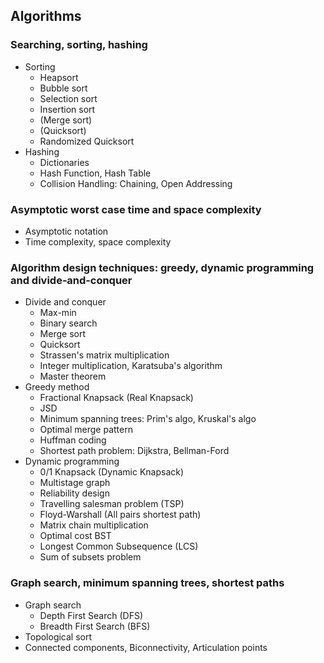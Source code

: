 ## Algorithms

### Searching, sorting, hashing
* Sorting
  * Heapsort
  * Bubble sort
  * Selection sort
  * Insertion sort
  * (Merge sort)
  * (Quicksort)
  * Randomized Quicksort
* Hashing
  * Dictionaries
  * Hash Function, Hash Table
  * Collision Handling: Chaining, Open Addressing

### Asymptotic worst case time and space complexity
* Asymptotic notation
* Time complexity, space complexity

### Algorithm design techniques: greedy, dynamic programming and divide‐and‐conquer
* Divide and conquer
  * Max-min
  * Binary search
  * Merge sort
  * Quicksort
  * Strassen's matrix multiplication
  * Integer multiplication, Karatsuba's algorithm
  * Master theorem
* Greedy method
  * Fractional Knapsack (Real Knapsack)
  * JSD
  * Minimum spanning trees: Prim's algo, Kruskal's algo
  * Optimal merge pattern
  * Huffman coding
  * Shortest path problem: Dijkstra, Bellman-Ford
* Dynamic programming
  * 0/1 Knapsack (Dynamic Knapsack)
  * Multistage graph
  * Reliability design
  * Travelling salesman problem (TSP)
  * Floyd-Warshall (All pairs shortest path)
  * Matrix chain multiplication
  * Optimal cost BST
  * Longest Common Subsequence (LCS)
  * Sum of subsets problem

### Graph search, minimum spanning trees, shortest paths
* Graph search
  * Depth First Search (DFS)
  * Breadth First Search (BFS)
* Topological sort
* Connected components, Biconnectivity, Articulation points

